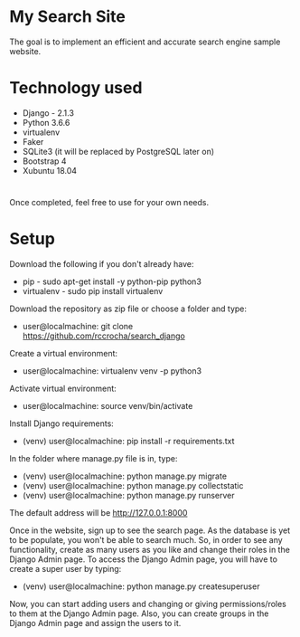 ﻿# My Search Site

The goal is to implement an efficient and accurate search engine sample website.

# Technology used

* Django - 2.1.3
* Python 3.6.6
* virtualenv
* Faker
* SQLite3 (it will be replaced by PostgreSQL later on)
* Bootstrap 4
* Xubuntu 18.04

#
Once completed, feel free to use for your own needs.

# Setup

Download the following if you don't already have:

* pip - sudo apt-get install -y python-pip python3
* virtualenv - sudo pip install virtualenv

Download the repository as zip file or choose a folder and type:

* user@localmachine: git clone https://github.com/rccrocha/search_django

Create a virtual environment:

* user@localmachine: virtualenv venv -p python3

Activate virtual environment:

* user@localmachine: source venv/bin/activate

Install Django requirements:

* (venv) user@localmachine: pip install -r requirements.txt

In the folder where manage.py file is in, type:

* (venv) user@localmachine: python manage.py migrate
* (venv) user@localmachine: python manage.py collectstatic
* (venv) user@localmachine: python manage.py runserver

The default address will be http://127.0.0.1:8000

Once in the website, sign up to see the search page.
As the database is yet to be populate, you won't be able to search much.
So, in order to see any functionality, create as many users as you like and change their roles in the Django Admin page.
To access the Django Admin page, you will have to create a super user by typing:

* (venv) user@localmachine: python manage.py createsuperuser

Now, you can start adding users and changing or giving permissions/roles to them at the Django Admin page. Also, you can create groups in the Django Admin page and assign the users to it.

